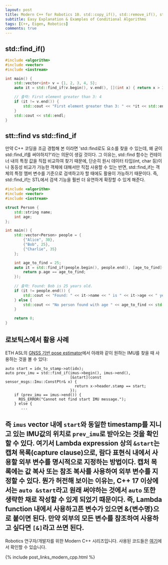 ```yaml
---
layout: post
title: Modern C++ for Robotics 10. std::copy_if(), std::remove_if(), std::find_if(), std::replace_if() 쉬운 설명 & 예제
subtitle: Easy Explanation & Examples of Conditional Algorithms
tags: [C++, Eigen, Robotics]
comments: true
---
```



## std::find_if()

```cpp
#include <algorithm>
#include <vector>
#include <iostream>

int main() {
    std::vector<int> v = {1, 2, 3, 4, 5};
    auto it = std::find_if(v.begin(), v.end(), [](int x) { return x > 3; });

    // 출력: First element greater than 3: 4
    if (it != v.end()) {
        std::cout << "First element greater than 3: " << *it << std::endl;
    }
    std::cout << std::endl;
}

```

## stt::find vs std::find_if

만약 C++ 코딩을 조금 경험해 본 이라면 'std::find로도 요소를 찾을 수 있는데, 왜 굳이 std::find_if를 써야하지?'라는 의문이 생길 것이다.
그 이유는, std::find 함수는 컨테이너 내의 특정 값을 직접 비교하여 찾기 때문에, 단순히 원시 데이터 타입(int, char 등)이나 동등성 비교가 가능한 객체에 대해서만 직접 사용할 수 있는 반면, 
std::find_if는 객체의 특정 멤버 변수를 기준으로 검색하고자 할 때에도 활용이 가능하기 때문이다.
즉, std::find_if는 STL에서 검색 기능을 훨씬 더 유연하게 확장할 수 있게 해준다.

```cpp
#include <algorithm>
#include <vector>
#include <iostream>

struct Person {
    std::string name;
    int age;
};

int main() {
    std::vector<Person> people = {
        {"Alice", 30},
        {"Bob", 25},
        {"Charlie", 35}
    };

    int age_to_find = 25;
    auto it = std::find_if(people.begin(), people.end(), [age_to_find](const Person& p) {
        return p.age == age_to_find;
    });
 
    // 출력: Found: Bob is 25 years old.
    if (it != people.end()) {
        std::cout << "Found: " << it->name << " is " << it->age << " years old." << std::endl;
    } else {
        std::cout << "No person found with age " << age_to_find << std::endl;
    }

    return 0;
}
```


## 로보틱스에서 활용 사례

ETH ASL의 [GNSS 기반 pose estimator](https://github.com/ethz-asl/mav_gtsam_estimator/blob/b4bb6b042d6939c9be377e4dec3909d24b12e4c6/src/mav_state_estimator.cc#L870)에서 아래와 같이 원하는 IMU를 찾을 때 사용하는 것을 볼 수 있다:

```angular2html
auto start = idx_to_stamp->at(idx);
auto prev_imu = std::find_if(imus->begin(), imus->end(),
                             [&start](const sensor_msgs::Imu::ConstPtr& x) {
                               return x->header.stamp == start;
                             });
    if (prev_imu == imus->end()) {
      ROS_ERROR("Cannot not find start IMU message.");
    } else {
       ...
```

즉 `imus` vector 내에  `start`와 동일한 timestamp를 지니고 있는 IMU값의 위치로 `prev_imu`로 받아오는 것을 확인할 수 있다.
여기서 Lambda expression 상의 `&start`는 캡쳐 목록(capture clause)으로, 람다 표현식 내에서 사용할 외부 변수를 명시적으로 지정하는 방법이다.
캡처 목록에는 값 복사 또는 참조 복사를 사용하여 외부 변수를 지정할 수 있다. 뭔가 허전해 보이는 이유는, C++ 17 이상에서는 `auto &start`라고 원래 써야하는 것에서 `auto` 또한 생략한 채로 작성할 수 있게 되었기 때문이다.
즉, Lambda function 내에서 사용하고픈 변수가 있으면 &{변수명}으로 붙이면 된다. 
만약 외부의 모든 변수를 참조하여 사용하고 싶다면 `[&]`라고 쓰면 된다.
---

Robotics 연구자/개발자를 위한 Modern C++ 시리즈입니다.
사용된 코드들은 [여기](https://github.com/LimHyungTae/moderncpp_study)에서 확인할 수 있습니다.

{% include post_links_modern_cpp.html %}
